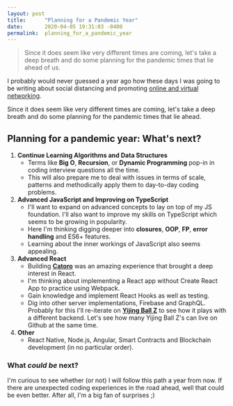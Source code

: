 ```yaml
---
layout: post
title:      "Planning for a Pandemic Year"
date:       2020-04-05 19:31:03 -0400
permalink:  planning_for_a_pandemic_year
---
```


> Since it does seem like very different times are coming, let's take a deep breath and do some planning for the pandemic times that lie ahead of us.

I probably would never guessed a year ago how these days I was going to be writing about social distancing and promoting [online and virtual networking](https://medium.com/@fbohorqu/stuck-at-home-join-these-tech-business-conferences-events-online-and-free-9e5a5843d80b).

Since it does seem like very different times are coming, let's take a deep breath and do some planning for the pandemic times that lie ahead.

## Planning for a pandemic year: What's next?

1. **Continue Learning Algorithms and Data Structures**
   - Terms like **Big O**, **Recursion**, or **Dynamic Programming** pop-in in coding interview questions all the time. 
   - This will also prepare me to deal with issues in terms of scale, patterns and methodically apply them to day-to-day coding problems.
2. **Advanced JavaScript and Improving on TypeScript**
    - I'll want to expand on advanced concepts to lay on top of my JS foundation. I'll also want to improve my skills on TypeScript which seems to be growing in popularity.
    - Here I'm thinking digging deeper into **closures**, **OOP**, **FP**, **error handling** and ES6+ features. 
    - Learning about the inner workings of JavaScript also seems appealing. 
3. **Advanced React**
    - Building [**Catoro**](https://catoro.now.sh/) was an amazing experience that brought a deep interest in React.
    - I'm thinking about implementing a React app without Create React App to practice using Webpack.
    - Gain knowledge and implement React Hooks as well as testing.
    - Dig into other server implementations, Firebase and GraphQL. Probably for this I'll re-iterate on [**Yijing Ball Z**](https://yijingballz.herokuapp.com/) to see how it plays with a different backend. Let's see how many Yijing Ball Z's can live on Github at the same time. 
4. **Other**
   - React Native, Node.js, Angular, Smart Contracts and Blockchain development (in no particular order).

### What *could be* next?

I'm curious to see whether (or not) I will follow this path a year from now. If there are unexpected coding experiences in the road ahead, well that could be even better. After all, I'm a big fan of surprises ;)